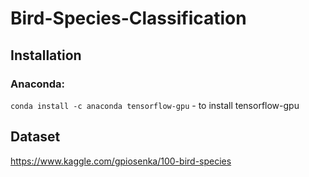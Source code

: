 # Bird-Species-Classification

## Installation
### Anaconda:
`conda install -c anaconda tensorflow-gpu` - to install tensorflow-gpu

## Dataset
https://www.kaggle.com/gpiosenka/100-bird-species